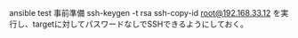 ansible test
事前準備
ssh-keygen -t rsa
ssh-copy-id root@192.168.33.12
を実行し、targetに対してパスワードなしでSSHできるようにしておく。
